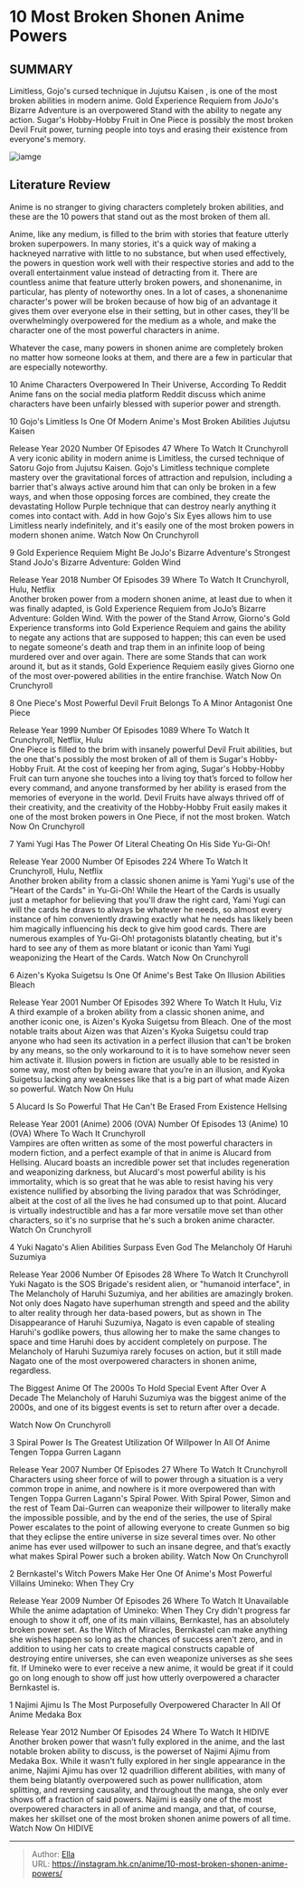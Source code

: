 # 10 Most Broken Shonen Anime Powers


## SUMMARY 


 Limitless, Gojo&#39;s cursed technique in 
Jujutsu Kaisen
, is one of the most broken abilities in modern anime. 
 Gold Experience Requiem from 
JoJo&#39;s Bizarre Adventure
 is an overpowered Stand with the ability to negate any action. 
 Sugar&#39;s Hobby-Hobby Fruit in
 One Piece
 is possibly the most broken Devil Fruit power, turning people into toys and erasing their existence from everyone&#39;s memory. 

![iamge](https://static1.srcdn.com/wordpress/wp-content/uploads/2024/01/jujutsu-kaisen-s-gojo-bleach-s-aizen-gurren-lagann.jpg)

## Literature Review

Anime is no stranger to giving characters completely broken abilities, and these are the 10 powers that stand out as the most broken of them all.




Anime, like any medium, is filled to the brim with stories that feature utterly broken superpowers. In many stories, it&#39;s a quick way of making a hackneyed narrative with little to no substance, but when used effectively, the powers in question work well with their respective stories and add to the overall entertainment value instead of detracting from it.
There are countless anime that feature utterly broken powers, and shonenanime, in particular, has plenty of noteworthy ones. In a lot of cases, a shonenanime character&#39;s power will be broken because of how big of an advantage it gives them over everyone else in their setting, but in other cases, they&#39;ll be overwhelmingly overpowered for the medium as a whole, and make the character one of the most powerful characters in anime.
        

Whatever the case, many powers in shonen anime are completely broken no matter how someone looks at them, and there are a few in particular that are especially noteworthy.
            
 
 10 Anime Characters Overpowered In Their Universe, According To Reddit 
Anime fans on the social media platform Reddit discuss which anime characters have been unfairly blessed with superior power and strength. 












 








 10  Gojo&#39;s Limitless Is One Of Modern Anime&#39;s Most Broken Abilities 
Jujutsu Kaisen


 







  Release Year   2020    Number Of Episodes   47    Where To Watch It   Crunchyroll    
A very iconic ability in modern anime is Limitless, the cursed technique of Satoru Gojo from Jujutsu Kaisen. Gojo&#39;s Limitless technique complete mastery over the gravitational forces of attraction and repulsion, including a barrier that&#39;s always active around him that can only be broken in a few ways, and when those opposing forces are combined, they create the devastating Hollow Purple technique that can destroy nearly anything it comes into contact with. Add in how Gojo&#39;s Six Eyes allows him to use Limitless nearly indefinitely, and it&#39;s easily one of the most broken powers in modern shonen anime.
Watch Now On Crunchyroll





 9  Gold Experience Requiem Might Be JoJo&#39;s Bizarre Adventure&#39;s Strongest Stand 
JoJo&#39;s Bizarre Adventure: Golden Wind


 







  Release Year   2018    Number Of Episodes   39    Where To Watch It   Crunchyroll, Hulu, Netflix    
Another broken power from a modern shonen anime, at least due to when it was finally adapted, is Gold Experience Requiem from JoJo’s Bizarre Adventure: Golden Wind. With the power of the Stand Arrow, Giorno&#39;s Gold Experience transforms into Gold Experience Requiem and gains the ability to negate any actions that are supposed to happen; this can even be used to negate someone&#39;s death and trap them in an infinite loop of being murdered over and over again. There are some Stands that can work around it, but as it stands, Gold Experience Requiem easily gives Giorno one of the most over-powered abilities in the entire franchise.
Watch Now On Crunchyroll





 8  One Piece&#39;s Most Powerful Devil Fruit Belongs To A Minor Antagonist 
One Piece
        

  Release Year   1999    Number Of Episodes   1089    Where To Watch It   Crunchyroll, Netflix, Hulu    
One Piece is filled to the brim with insanely powerful Devil Fruit abilities, but the one that&#39;s possibly the most broken of all of them is Sugar&#39;s Hobby-Hobby Fruit. At the cost of keeping her from aging, Sugar&#39;s Hobby-Hobby Fruit can turn anyone she touches into a living toy that’s forced to follow her every command, and anyone transformed by her ability is erased from the memories of everyone in the world. Devil Fruits have always thrived off of their creativity, and the creativity of the Hobby-Hobby Fruit easily makes it one of the most broken powers in One Piece, if not the most broken.
Watch Now On Crunchyroll





 7  Yami Yugi Has The Power Of Literal Cheating On His Side 
Yu-Gi-Oh!
        

  Release Year   2000    Number Of Episodes   224    Where To Watch It   Crunchyroll, Hulu, Netflix    
Another broken ability from a classic shonen anime is Yami Yugi&#39;s use of the &#34;Heart of the Cards&#34; in Yu-Gi-Oh! While the Heart of the Cards is usually just a metaphor for believing that you&#39;ll draw the right card, Yami Yugi can will the cards he draws to always be whatever he needs, so almost every instance of him conveniently drawing exactly what he needs has likely been him magically influencing his deck to give him good cards. There are numerous examples of Yu-Gi-Oh! protagonists blatantly cheating, but it&#39;s hard to see any of them as more blatant or iconic than Yami Yugi weaponizing the Heart of the Cards.
Watch Now On Crunchyroll





 6  Aizen&#39;s Kyoka Suigetsu Is One Of Anime&#39;s Best Take On Illusion Abilities 
Bleach
        

  Release Year   2001    Number Of Episodes   392    Where To Watch It   Hulu, Viz    
A third example of a broken ability from a classic shonen anime, and another iconic one, is Aizen&#39;s Kyoka Suigetsu from Bleach. One of the most notable traits about Aizen was that Aizen&#39;s Kyoka Suigetsu could trap anyone who had seen its activation in a perfect illusion that can&#39;t be broken by any means, so the only workaround to it is to have somehow never seen him activate it. Illusion powers in fiction are usually able to be resisted in some way, most often by being aware that you’re in an illusion, and Kyoka Suigetsu lacking any weaknesses like that is a big part of what made Aizen so powerful.
Watch Now On Hulu





 5  Alucard Is So Powerful That He Can&#39;t Be Erased From Existence 
Hellsing


 







  Release Year   2001 (Anime) 2006 (OVA)    Number Of Episodes   13 (Anime) 10 (OVA)    Where To Wach It   Crunchyroll    
Vampires are often written as some of the most powerful characters in modern fiction, and a perfect example of that in anime is Alucard from Hellsing. Alucard boasts an incredible power set that includes regeneration and weaponizing darkness, but Alucard&#39;s most powerful ability is his immortality, which is so great that he was able to resist having his very existence nullified by absorbing the living paradox that was Schrödinger, albeit at the cost of all the lives he had consumed up to that point. Alucard is virtually indestructible and has a far more versatile move set than other characters, so it&#39;s no surprise that he&#39;s such a broken anime character.
Watch On Crunchyroll





 4  Yuki Nagato&#39;s Alien Abilities Surpass Even God 
The Melancholy Of Haruhi Suzumiya
        

  Release Year   2006    Number Of Episodes   28    Where To Watch It   Crunchyroll    
Yuki Nagato is the SOS Brigade&#39;s resident alien, or &#34;humanoid interface&#34;, in The Melancholy of Haruhi Suzumiya, and her abilities are amazingly broken. Not only does Nagato have superhuman strength and speed and the ability to alter reality through her data-based powers, but as shown in The Disappearance of Haruhi Suzumiya, Nagato is even capable of stealing Haruhi&#39;s godlike powers, thus allowing her to make the same changes to space and time Haruhi does by accident completely on purpose. The Melancholy of Haruhi Suzumiya rarely focuses on action, but it still made Nagato one of the most overpowered characters in shonen anime, regardless.
            
 
 The Biggest Anime Of The 2000s To Hold Special Event After Over A Decade 
The Melancholy of Haruhi Suzumiya was the biggest anime of the 2000s, and one of its biggest events is set to return after over a decade.



Watch Now On Crunchyroll





 3  Spiral Power Is The Greatest Utilization Of Willpower In All Of Anime 
Tengen Toppa Gurren Lagann
        

  Release Year   2007    Number Of Episodes   27    Where To Watch It   Crunchyroll    
Characters using sheer force of will to power through a situation is a very common trope in anime, and nowhere is it more overpowered than with Tengen Toppa Gurren Lagann&#39;s Spiral Power. With Spiral Power, Simon and the rest of Team Dai-Gurren can weaponize their willpower to literally make the impossible possible, and by the end of the series, the use of Spiral Power escalates to the point of allowing everyone to create Gunmen so big that they eclipse the entire universe in size several times over. No other anime has ever used willpower to such an insane degree, and that’s exactly what makes Spiral Power such a broken ability.
Watch Now On Crunchyroll





 2  Bernkastel&#39;s Witch Powers Make Her One Of Anime&#39;s Most Powerful Villains 
Umineko: When They Cry
        

  Release Year   2009    Number Of Episodes   26    Where To Watch It   Unavailable    
While the anime adaptation of Umineko: When They Cry didn&#39;t progress far enough to show it off, one of its main villains, Bernkastel, has an absolutely broken power set. As the Witch of Miracles, Bernkastel can make anything she wishes happen so long as the chances of success aren&#39;t zero, and in addition to using her cats to create magical constructs capable of destroying entire universes, she can even weaponize universes as she sees fit. If Umineko were to ever receive a new anime, it would be great if it could go on long enough to show off just how utterly overpowered a character Bernkastel is.





 1  Najimi Ajimu Is The Most Purposefully Overpowered Character In All Of Anime 
Medaka Box
        

  Release Year   2012    Number Of Episodes   24    Where To Watch It   HIDIVE    
Another broken power that wasn’t fully explored in the anime, and the last notable broken ability to discuss, is the powerset of Najimi Ajimu from Medaka Box. While it wasn&#39;t fully explored in her single appearance in the anime, Najimi Ajimu has over 12 quadrillion different abilities, with many of them being blatantly overpowered such as power nullification, atom splitting, and reversing causality, and throughout the manga, she only ever shows off a fraction of said powers. Najimi is easily one of the most overpowered characters in all of anime and manga, and that, of course, makes her skillset one of the most broken shonen anime powers of all time.
Watch Now On HIDIVE

---

> Author: [Ella](https://instagram.hk.cn/)  
> URL: https://instagram.hk.cn/anime/10-most-broken-shonen-anime-powers/  

